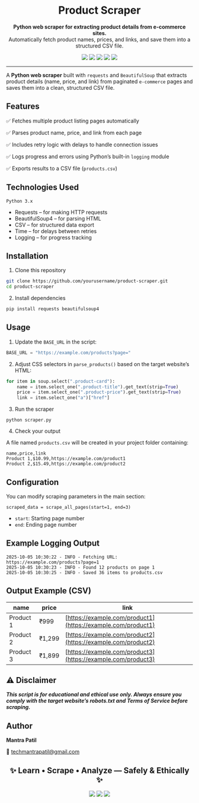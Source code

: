 <h1 align="center"> Product Scraper</h1>

<p align="center">
  <b>Python web scraper for extracting product details from e-commerce sites.</b><br>
  Automatically fetch product names, prices, and links, and save them into a structured CSV file.
</p>

<p align="center">
  <a href="https://www.python.org/"><img src="https://img.shields.io/badge/Python-3.6+-blue?style=for-the-badge&logo=python"></a>
  <a href="https://github.com/mantrapatil03/security-tools/stargazers"><img src="https://img.shields.io/github/stars/mantrapatil03/security-tools?style=for-the-badge&logo=github"></a>
  <a href="https://github.com/mantrapatil03/security-tools"><img src="https://img.shields.io/badge/Repo-Product_Scraper-black?style=for-the-badge&logo=github"></a>
  <a href="https://www.linkedin.com/in/mantrapatil25"><img src="https://img.shields.io/badge/Connect-LinkedIn-0A66C2?style=for-the-badge&logo=linkedin"></a>
  <img src="https://img.shields.io/badge/License-MIT-yellow?style=for-the-badge">
</p>

---
A **Python web scraper** built with `requests` and `BeautifulSoup` that extracts product details (name, price, and link) from paginated `e-commerce` pages and saves them into a clean, structured CSV file.

## Features

✅ Fetches multiple product listing pages automatically

✅ Parses product name, price, and link from each page

✅ Includes retry logic with delays to handle connection issues

✅ Logs progress and errors using Python’s built-in `logging` module

✅ Exports results to a CSV file (`products.csv`)

##  Technologies Used

`Python 3.x`

-  Requests – for making HTTP requests
-  BeautifulSoup4 – for parsing HTML
-  CSV – for structured data export
-  Time – for delays between retries
-  Logging – for progress tracking

## Installation

1. Clone this repository
```bash
git clone https://github.com/yourusername/product-scraper.git
cd product-scraper
```

2. Install dependencies
```bash
pip install requests beautifulsoup4
````
## Usage

1. Update the `BASE_URL` in the script:
```python
BASE_URL = "https://example.com/products?page="
```

2. Adjust CSS selectors in  `parse_products()` based on the target website’s HTML:
```python
for item in soup.select(".product-card"):
    name = item.select_one(".product-title").get_text(strip=True)
    price = item.select_one(".product-price").get_text(strip=True)
    link = item.select_one("a")["href"]
```

3. Run the scraper
```
python scraper.py
```

4. Check your output
   
A file named `products.csv` will be created in your project folder containing:
```
name,price,link
Product 1,$10.99,https://example.com/product1
Product 2,$15.49,https://example.com/product2
```
## Configuration

You can modify scraping parameters in the main section:
```
scraped_data = scrape_all_pages(start=1, end=3)
```
- `start`: Starting page number
- `end`: Ending page number

## Example Logging Output

```pgsql
2025-10-05 10:30:22 - INFO - Fetching URL: https://example.com/products?page=1
2025-10-05 10:30:23 - INFO - Found 12 products on page 1
2025-10-05 10:30:25 - INFO - Saved 36 items to products.csv
```

##  Output Example (CSV)

| name      | price  | link                                                         |
| --------- | ------ | ------------------------------------------------------------ |
| Product 1 | ₹999   | [https://example.com/product1](https://example.com/product1) |
| Product 2 | ₹1,299 | [https://example.com/product2](https://example.com/product2) |
| Product 3 | ₹1,899 | [https://example.com/product3](https://example.com/product3) |

## ⚠️ Disclaimer

***This script is for educational and ethical use only.
Always ensure you comply with the target website’s robots.txt and Terms of Service before scraping.***

## Author

**Mantra Patil**

📧 techmantrapatil@gmail.com

<h2 align="center">✨ Learn • Scrape • Analyze — Safely & Ethically ✨</h2> <p align="center"> <img src="https://img.shields.io/badge/Keep%20Learning-Cybersecurity-blue?style=for-the-badge&logo=graduation-cap"> <img src="https://img.shields.io/badge/Give%20a%20Star-⭐-brightgreen?style=for-the-badge&logo=github"> <img src="https://img.shields.io/badge/Open--Source-Contributions%20Welcome-orange?style=for-the-badge&logo=open-source-initiative"> </p>
